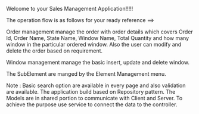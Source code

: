 Welcome to your Sales Management Application!!!!!

The operation flow is as follows for your ready reference ==>

Order management manage the order with order details which covers Order Id, Order Name, State Name, Window Name, Total 
Quantity and how many window in the particular ordered window. Also the user can modify and delete the order based on requirement.

Window management manage the basic insert, update and delete window.

The SubElement are manged by the Element Management menu. 

Note : Basic search option are available in every page and also validation are available. The application build based on Repository pattern.
The Models are in shared portion to communicate with Client and Server. To achieve the purpose use service to connect the data to the controller.
